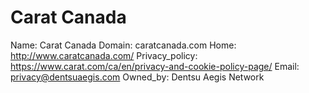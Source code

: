 
# Carat Canada

Name: Carat Canada
Domain: caratcanada.com
Home: http://www.caratcanada.com/
Privacy_policy: https://www.carat.com/ca/en/privacy-and-cookie-policy-page/
Email: privacy@dentsuaegis.com
Owned_by: Dentsu Aegis Network
